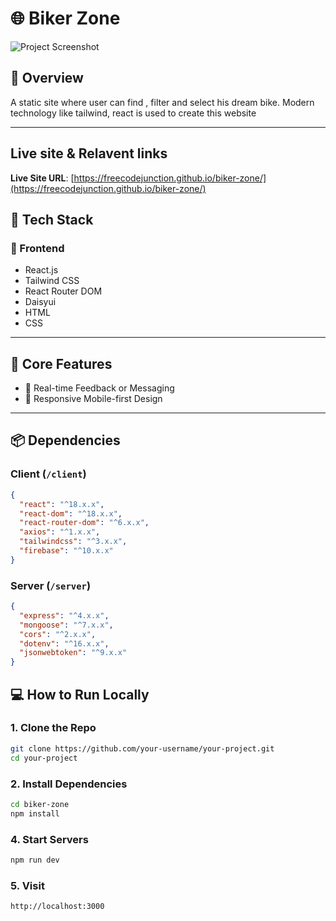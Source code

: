 # 🌐 Biker Zone

![Project Screenshot](https://via.placeholder.com/1200x600.png?text=Project+Screenshot)

## 🧾 Overview

A static site where user can find , filter and select his dream bike.  Modern technology like tailwind, react is used to create this website

---

## Live site & Relavent links

**Live Site URL**: [https://freecodejunction.github.io/biker-zone/](https://freecodejunction.github.io/biker-zone/)



## 🚀 Tech Stack

### 🔹 Frontend
- React.js
- Tailwind CSS
- React Router DOM
- Daisyui
- HTML
- CSS



---

## 🔑 Core Features
- 💬 Real-time Feedback or Messaging
- 📱 Responsive Mobile-first Design

---

## 📦 Dependencies

### Client (`/client`)

```json
{
  "react": "^18.x.x",
  "react-dom": "^18.x.x",
  "react-router-dom": "^6.x.x",
  "axios": "^1.x.x",
  "tailwindcss": "^3.x.x",
  "firebase": "^10.x.x"
}
```


### Server (`/server`)
```json
{
  "express": "^4.x.x",
  "mongoose": "^7.x.x",
  "cors": "^2.x.x",
  "dotenv": "^16.x.x",
  "jsonwebtoken": "^9.x.x"
}
```

## 💻 How to Run Locally

### 1. Clone the Repo

```bash
git clone https://github.com/your-username/your-project.git
cd your-project
```

### 2. Install Dependencies

```bash
cd biker-zone
npm install
```



### 4. Start Servers

```bash
npm run dev
```

### 5. Visit
```
http://localhost:3000
```

